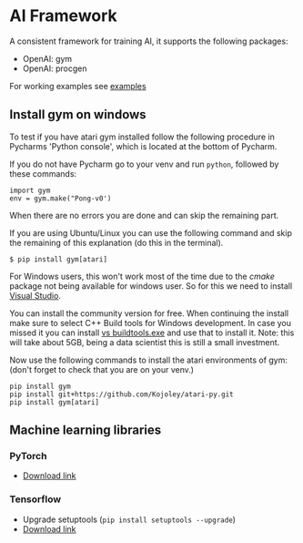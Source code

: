 
# AI Framework

A consistent framework for training AI, it supports the following packages:
- OpenAI: gym
- OpenAI: procgen

For working examples see [examples](./examples)

## Install gym on windows

To test if you have atari gym installed follow the following procedure in Pycharms 'Python console', which is located at the bottom of Pycharm.

If you do not have Pycharm go to your venv and run ```python```, followed by these commands:

```` 
import gym
env = gym.make("Pong-v0')
````

When there are no errors you are done and can skip the remaining part.

If you are using Ubuntu/Linux you can use the following command and skip the remaining of this explanation (do this in the terminal). 

```text
$ pip install gym[atari]
```

For Windows users, this won't work most of the time due to the _cmake_ package not being available for windows user. So for this we need to install [Visual Studio](https://visualstudio.microsoft.com/downloads/).

You can install the community version for free. When continuing the install make sure to select C++ Build tools for Windows development.  In case you missed it you can install [vs buildtools.exe](https://aka.ms/vs/16/release/vs_buildtools.exe) and use that to install it. 
Note: this will take about 5GB, being a data scientist this is still a small investment.

Now use the following commands to install the atari environments of gym:
 (don't forget to check that you are on your venv.)
```text
pip install gym
pip install git+https://github.com/Kojoley/atari-py.git
pip install gym[atari]
```

## Machine learning libraries

### PyTorch
- [Download link](https://pytorch.org/get-started/locally/)

### Tensorflow
- Upgrade setuptools (`pip install setuptools --upgrade`)
- [Download link](https://www.tensorflow.org/install/gpu)
